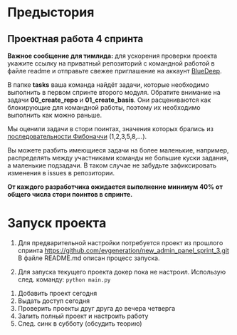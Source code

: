 # Предыстория
## Проектная работа 4 спринта

**Важное сообщение для тимлида:** для ускорения проверки проекта укажите ссылку на приватный репозиторий с командной работой в файле readme и отправьте свежее приглашение на аккаунт [BlueDeep](https://github.com/BigDeepBlue).

В папке **tasks** ваша команда найдёт задачи, которые необходимо выполнить в первом спринте второго модуля.  Обратите внимание на задачи **00_create_repo** и **01_create_basis**. Они расцениваются как блокирующие для командной работы, поэтому их необходимо выполнить как можно раньше.

Мы оценили задачи в стори поинтах, значения которых брались из [последовательности Фибоначчи](https://ru.wikipedia.org/wiki/Числа_Фибоначчи) (1,2,3,5,8,…).

Вы можете разбить имеющиеся задачи на более маленькие, например, распределять между участниками команды не большие куски задания, а маленькие подзадачи. В таком случае не забудьте зафиксировать изменения в issues в репозитории.

**От каждого разработчика ожидается выполнение минимум 40% от общего числа стори поинтов в спринте.**

# Запуск проекта
1. Для предварительной настройки потребуется проект из прошлого спринта
https://github.com/evgeneration/new_admin_panel_sprint_3.git
В файле README.md описан процесс запуска.

2. Для запуска текущего проекта докер пока не настроил. Использую след. команду:
```python main.py```


1) Добавить проект сегодня
2) Выдать доступ сегодня
3) Проверить проекты друг друга до вечера четверга
4) Залить полный проект и настроить работу
5) След. синк в субботу (обсудить теорию)